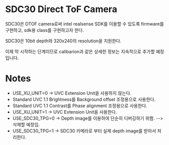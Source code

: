 # SDC30 Direct ToF Camera
SDC30은 DTOF camera로써 intel realsense SDK를 이용할 수 있도록 firmware를 구현하고, sdk용 class를 구현하고자 한다.

SDC30은 10bit depth와 320x240의 resolution을 지원한다.

이제 막 시작하는 단계이므로 calibarion과 같은 상세한 정보는 지속적으로 추가할 예정입니다.

# Notes

* USE_XU_UNIT=0 -> UVC Extension Unit을 사용하지 않는다.
 * Standard UVC 1.1 Brightness를 Background offset 조정용으로 사용한다.
 * Standard UVC 1.1 Contrast를 Phase alignment 조정용으로 사용한다.
* USE_XU_UNIT=1 -> UVC Extension Unit을 사용한다.
* USE_SDC30_TPG=0 -> Depth image를 이용하여 단순히 디버깅하기 위함. --> 삭제할 예정임.
* USE_SDC30_TPG=1 -> SDC30 카메라로 부터 실제 depth image를 받아서 처리한다.